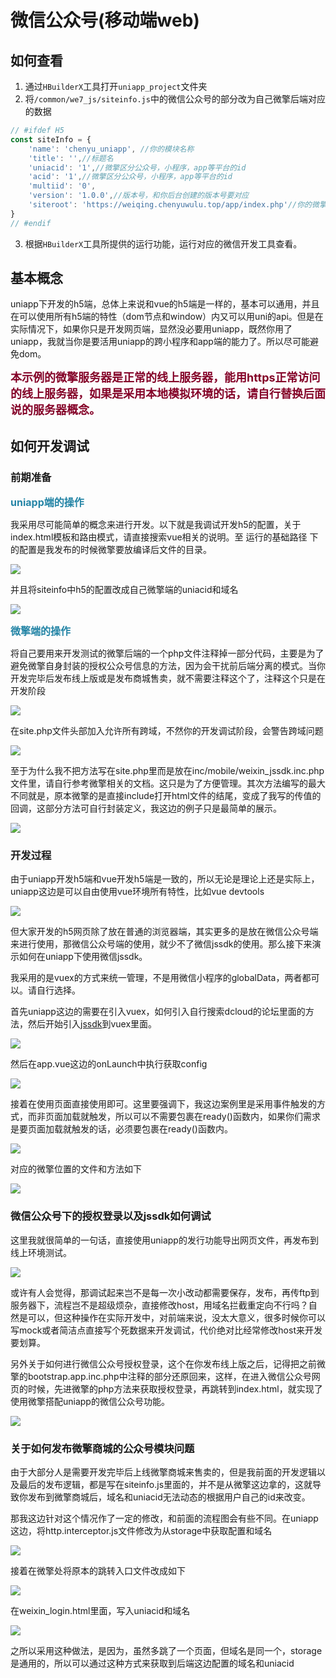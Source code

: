 # 微信公众号(移动端web)

## 如何查看
1. 通过`HBuilderX`工具打开`uniapp_project`文件夹
2. 将`/common/we7_js/siteinfo.js`中的微信公众号的部分改为自己微擎后端对应的数据
```js
// #ifdef H5
const siteInfo = {
	'name': 'chenyu_uniapp', //你的模块名称
	'title': '',//标题名
	'uniacid': '1',//微擎区分公众号，小程序，app等平台的id
	'acid': '1',//微擎区分公众号，小程序，app等平台的id
	'multiid': '0',
	'version': '1.0.0',//版本号，和你后台创建的版本号要对应
	'siteroot': 'https://weiqing.chenyuwulu.top/app/index.php'//你的微擎域名地址
}
// #endif
```
3. 根据`HBuilderX`工具所提供的运行功能，运行对应的微信开发工具查看。

## 基本概念
uniapp下开发的h5端，总体上来说和vue的h5端是一样的，基本可以通用，并且在可以使用所有h5端的特性（dom节点和window）内又可以用uni的api。但是在实际情况下，如果你只是开发网页端，显然没必要用uniapp，既然你用了uniapp，我就当你是要活用uniapp的跨小程序和app端的能力了。所以尽可能避免dom。

**<font color=#840228 size=4>
本示例的微擎服务器是正常的线上服务器，能用https正常访问的线上服务器，如果是采用本地模拟环境的话，请自行替换后面说的服务器概念。
</font>**

## 如何开发调试
### 前期准备
**<font color=#2585a6 size=3>uniapp端的操作</font>**

我采用尽可能简单的概念来进行开发。以下就是我调试开发h5的配置，关于index.html模板和路由模式，请直接搜索vue相关的说明。至 运行的基础路径 下的配置是我发布的时候微擎要放编译后文件的目录。

![](static/h5/1.png)

并且将siteinfo中h5的配置改成自己微擎端的uniacid和域名

![](static/h5/15.png)

**<font color=#2585a6 size=3>微擎端的操作</font>**

将自己要用来开发测试的微擎后端的一个php文件注释掉一部分代码，主要是为了避免微擎自身封装的授权公众号信息的方法，因为会干扰前后端分离的模式。当你开发完毕后发布线上版或是发布商城售卖，就不需要注释这个了，注释这个只是在开发阶段

![](static/h5/2.png)

在site.php文件头部加入允许所有跨域，不然你的开发调试阶段，会警告跨域问题

![](static/h5/3.png)

至于为什么我不把方法写在site.php里而是放在inc/mobile/weixin_jssdk.inc.php文件里，请自行参考微擎相关的文档。这只是为了方便管理。其次方法编写的最大不同就是，原本微擎的是直接include打开html文件的结尾，变成了我写的传值的回调，这部分方法可自行封装定义，我这边的例子只是最简单的展示。

![](static/h5/4.png)

### 开发过程

由于uniapp开发h5端和vue开发h5端是一致的，所以无论是理论上还是实际上，uniapp这边是可以自由使用vue环境所有特性，比如vue devtools

![](static/h5/5.png)

但大家开发的h5网页除了放在普通的浏览器端，其实更多的是放在微信公众号端来进行使用，那微信公众号端的使用，就少不了微信jssdk的使用。那么接下来演示如何在uniapp下使用微信jssdk。

我采用的是vuex的方式来统一管理，不是用微信小程序的globalData，两者都可以。请自行选择。

首先uniapp这边的需要在引入vuex，如何引入自行搜索dcloud的论坛里面的方法，然后开始引入[jssdk](https://ask.dcloud.net.cn/article/35380)到vuex里面。

![](static/h5/6.png)

然后在app.vue这边的onLaunch中执行获取config

![](static/h5/7.png)


接着在使用页面直接使用即可。这里要强调下，我这边案例里是采用事件触发的方式，而非页面加载就触发，所以可以不需要包裹在ready()函数内，如果你们需求是要页面加载就触发的话，必须要包裹在ready()函数内。

![](static/h5/8.png)

对应的微擎位置的文件和方法如下

![](static/h5/9.png)

### 微信公众号下的授权登录以及jssdk如何调试
这里我就很简单的一句话，直接使用uniapp的发行功能导出网页文件，再发布到线上环境测试。

![](static/h5/10.png)

或许有人会觉得，那调试起来岂不是每一次小改动都需要保存，发布，再传ftp到服务器下，流程岂不是超级烦杂，直接修改host，用域名拦截重定向不行吗？自然是可以，但这种操作在实际开发中，对前端来说，没太大意义，很多时候你可以写mock或者简洁点直接写个死数据来开发调试，代价绝对比经常修改host来开发要划算。

另外关于如何进行微信公众号授权登录，这个在你发布线上版之后，记得把之前微擎的bootstrap.app.inc.php中注释的部分还原回来，这样，在进入微信公众号网页的时候，先进微擎的php方法来获取授权登录，再跳转到index.html，就实现了使用微擎搭配uniapp的微信公众号功能。

![](static/h5/11.png)

### 关于如何发布微擎商城的公众号模块问题

由于大部分人是需要开发完毕后上线微擎商城来售卖的，但是我前面的开发逻辑以及最后的发布逻辑，都是写在siteinfo.js里面的，并不是从微擎这边拿的，这就导致你发布到微擎商城后，域名和uniacid无法动态的根据用户自己的id来改变。

那我这边针对这个情况作了一定的修改，和前面的流程图会有些不同。在uniapp这边，将http.interceptor.js文件修改为从storage中获取配置和域名

![](static/h5/12.png)

接着在微擎处将原本的跳转入口文件改成如下

![](static/h5/13.png)

在weixin_login.html里面，写入uniacid和域名

![](static/h5/14.png)

之所以采用这种做法，是因为，虽然多跳了一个页面，但域名是同一个，storage是通用的，所以可以通过这种方式来获取到后端这边配置的域名和uniacid
